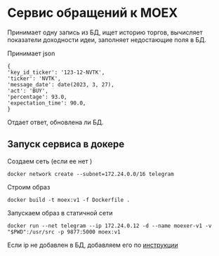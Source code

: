 # Сервис обращений к MOEX
Принимает одну запись из БД, ищет историю торгов, вычисляет показатели доходности идеи, заполняет недостающие поля в БД.

Принимает json 
```
{
'key_id_ticker': '123-12-NVTK',
'ticker': 'NVTK',
'message_date': date(2023, 3, 27),
'act': 'BUY',
'percentage': 93.0,
'expectation_time': 90.0,
}
```
Отдает ответ, обновлена ли БД.

## Запуск сервиса в докере 
Создаем сеть (если ее нет )
```
docker network create --subnet=172.24.0.0/16 telegram
```

Строим образ 
```
docker build -t moex:v1 -f Dockerfile .
```
Запускаем образ в статичной сети 
```
docker run --net telegram --ip 172.24.0.12 -d --name moexer-v1 -v "$PWD":/usr/src -p 9877:5000 moex:v1
```
Если ip не добавлен в БД, добавляем его по [инструкции](https://gitlabsvr.nsd.ru/gitlab/ai/ra/postal/-/issues/6)
